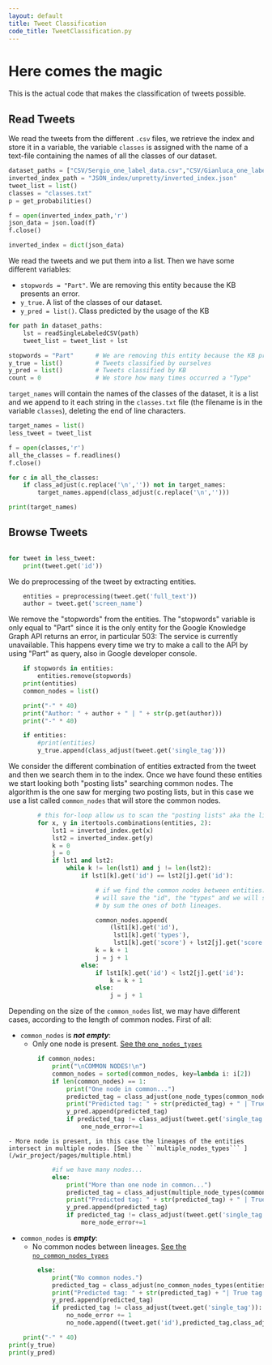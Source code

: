 ```yaml
---
layout: default
title: Tweet Classification
code_title: TweetClassification.py
---
```


# Here comes the magic
This is the actual code that makes the classification of tweets possible. 

## Read Tweets
We read the tweets from the different ```.csv``` files, we retrieve the index and store it in a variable, the variable ```classes``` is assigned with the name of a text-file containing the names of all the classes of our dataset.

```python
dataset_paths = ["CSV/Sergio_one_label_data.csv","CSV/Gianluca_one_label_data.csv","CSV/Kai_one_label_data.csv"]
inverted_index_path = "JSON_index/unpretty/inverted_index.json"
tweet_list = list()
classes = "classes.txt"
p = get_probabilities()

f = open(inverted_index_path,'r')
json_data = json.load(f)
f.close()

inverted_index = dict(json_data)
```
We read the tweets and we put them into a list. Then we have some different variables:
- ```stopwords = "Part"```. We are removing this entity because the KB presents an error.
- ```y_true```. A list of the classes of our dataset.
- ```y_pred = list()```. Class predicted by the usage of the KB


```python
for path in dataset_paths:
    lst = readSingleLabeledCSV(path)
    tweet_list = tweet_list + lst

stopwords = "Part"      # We are removing this entity because the KB presents an error
y_true = list()         # Tweets classified by ourselves
y_pred = list()         # Tweets classified by KB
count = 0               # We store how many times occurred a "Type"
```
```target_names``` will contain the names of the classes of the dataset, it is a list and we append to it each string in the ```classes.txt``` file (the filename is in the variable ```classes```), deleting the end of line characters.

```python
target_names = list()
less_tweet = tweet_list

f = open(classes,'r')
all_the_classes = f.readlines()
f.close()

for c in all_the_classes:
    if class_adjust(c.replace('\n','')) not in target_names:
        target_names.append(class_adjust(c.replace('\n','')))

print(target_names)
```
## Browse Tweets

```python

for tweet in less_tweet:
    print(tweet.get('id'))
```
We do preprocessing of the tweet by extracting entities.

```python
    entities = preprocessing(tweet.get('full_text'))
    author = tweet.get('screen_name')
```
We remove the "stopwords" from the entities. The "stopwords" variable is only equal to "Part" since
it is the only entity for the Google Knowledge Graph API returns an error, in particular
503: The service is currently unavailable. This happens every time we try to make a call to the API
by using "Part" as query, also in Google developer console.

```python
    if stopwords in entities:
        entities.remove(stopwords)
    print(entities)
    common_nodes = list()

    print("-" * 40)
    print("Author: " + author + " | " + str(p.get(author)))
    print("-" * 40)

    if entities:
        #print(entities)
        y_true.append(class_adjust(tweet.get('single_tag')))

```
We consider the different combination of entities extracted from the tweet and then we search them in to the index. Once we have found these entities we start looking both "posting lists" searching common nodes. The algorithm is the one saw for merging two posting lists, but in this case we use a list called ```common_nodes``` that will store the common nodes.

```python
        # this for-loop allow us to scan the "posting lists" aka the lineages of the inverted index we built.
        for x, y in itertools.combinations(entities, 2):
            lst1 = inverted_index.get(x)
            lst2 = inverted_index.get(y)
            k = 0
            j = 0
            if lst1 and lst2:
                while k != len(lst1) and j != len(lst2):
                    if lst1[k].get('id') == lst2[j].get('id'):

                        # if we find the common nodes between entities.For each common node, we
                        # will save the "id", the "types" and we will sum the "score" of the nodes,
                        # by sum the ones of both lineages.

                        common_nodes.append(
                            (lst1[k].get('id'),
                             lst1[k].get('types'),
                             lst1[k].get('score') + lst2[j].get('score')))
                        k = k + 1
                        j = j + 1
                    else:
                        if lst1[k].get('id') < lst2[j].get('id'):
                            k = k + 1
                        else:
                            j = j + 1
```
Depending on the size of the ```common_nodes``` list, we may have different cases, according to the length of common nodes. First of all:
- ```common_nodes``` is ***not empty***:
	- Only one node is present. [See the ```one_nodes_types``` ](/wir_project/pages/one.html)
```python
        if common_nodes:
            print("\nCOMMON NODES!\n")
            common_nodes = sorted(common_nodes, key=lambda i: i[2])
            if len(common_nodes) == 1:
                print("One node in common...")
                predicted_tag = class_adjust(one_node_types(common_nodes,target_names,author,p))
                print("Predicted tag: " + str(predicted_tag) + " | True tag: " + str(class_adjust(tweet.get('single_tag'))))
                y_pred.append(predicted_tag)
                if predicted_tag != class_adjust(tweet.get('single_tag')):
                    one_node_error+=1
```
	- More node is present, in this case the lineages of the entities intersect in multiple nodes. [See the ```multiple_nodes_types``` ](/wir_project/pages/multiple.html)
```python
            #if we have many nodes...
            else:
                print("More than one node in common...")
                predicted_tag = class_adjust(multiple_node_types(common_nodes,target_names,author,p))
                print("Predicted tag: " + str(predicted_tag) + " | True tag: " + str(class_adjust(tweet.get('single_tag'))))
                y_pred.append(predicted_tag)
                if predicted_tag != class_adjust(tweet.get('single_tag')):
                    more_node_error+=1
```

- ```common_nodes``` is ***empty***:
	- No common nodes between lineages. [See the ```no_common_nodes_types``` ](/wir_project/pages/none.html)

```python
        else:
            print("No common nodes.")
            predicted_tag = class_adjust(no_common_nodes_types(entities, inverted_index, target_names,author,p))
            print("Predicted tag: " + str(predicted_tag) + "| True tag: " + str(class_adjust(tweet.get('single_tag'))))
            y_pred.append(predicted_tag)
            if predicted_tag != class_adjust(tweet.get('single_tag')):
                no_node_error += 1
                no_node.append((tweet.get('id'),predicted_tag,class_adjust(tweet.get('single_tag'))))

    print("-" * 40)
print(y_true)
print(y_pred)
```
